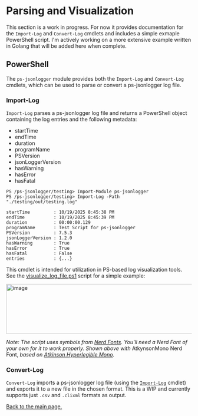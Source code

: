 # Parsing and Visualization

This section is a work in progress. For now it provides documentation for the `Import-Log` and `Convert-Log` cmdlets and includes a simple exmaple PowerShell script. I'm actively working on a more extensive example written in Golang that will be added here when complete.

## PowerShell
The `ps-jsonlogger` module provides both the `Import-Log` and `Convert-Log` cmdlets, which can be used to parse or convert a ps-jsonlogger log file.

### Import-Log
`Import-Log` parses a ps-jsonlogger log file and returns a PowerShell object containing the log entries and the following metadata:
- startTime
- endTime
- duration
- programName
- PSVersion
- jsonLoggerVersion
- hasWarning
- hasError
- hasFatal

```
PS /ps-jsonlogger/testing> Import-Module ps-jsonlogger
PS /ps-jsonlogger/testing> Import-Log -Path "./testing/out/testing.log"

startTime         : 10/19/2025 8:45:38 PM
endTime           : 10/19/2025 8:45:39 PM
duration          : 00:00:00.129
programName       : Test Script for ps-jsonlogger
PSVersion         : 7.5.3
jsonLoggerVersion : 1.2.0
hasWarning        : True
hasError          : True
hasFatal          : False
entries           : {...}   
```

This cmdlet is intended for utilization in PS-based log visualization tools. See the [visualize_log_file.ps1](./PowerShell/visualize_log_file.ps1) script for a simple example:

<img width="728" height="135" alt="image" src="https://github.com/user-attachments/assets/f1cffa96-9669-4dcc-b31b-6ccc1ee211b4" />

_Note: The script uses symbols from [Nerd Fonts](https://www.nerdfonts.com/). You'll need a Nerd Font of your own for it to work properly. Shown above with_ AtkynsonMono Nerd Font, _based on [Atkinson Hyperlegible Mono](https://www.brailleinstitute.org/freefont/)._ 


### Convert-Log
`Convert-Log` imports a ps-jsonlogger log file (using the [`Import-Log`](#import-log) cmdlet) and exports it to a new file in the chosen format. This is a WIP and currently supports just `.csv` and `.clixml` formats as output.

[Back to the main page.](../)
